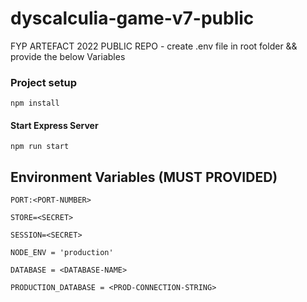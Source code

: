 # dyscalculia-game-v7-public
FYP ARTEFACT 2022 PUBLIC REPO - create .env file in root folder && provide the below Variables

### Project setup
```
npm install
```

#### Start Express Server
```
npm run start
```


## Environment Variables (MUST PROVIDED)
```
PORT:<PORT-NUMBER> 

STORE=<SECRET>

SESSION=<SECRET>

NODE_ENV = 'production'

DATABASE = <DATABASE-NAME>

PRODUCTION_DATABASE = <PROD-CONNECTION-STRING>